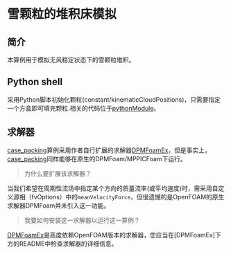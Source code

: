 # 雪颗粒的堆积床模拟

## 简介

本算例用于模拟无风稳定状态下的雪颗粒堆积。

## Python shell

采用Python脚本初始化颗粒(constant/kinematicCloudPositions)，只需要指定一个方盒即可填充颗粒.相关的代码位于[pythonModule](../pythonModule)。

## 求解器

[case_packing](.)算例采用作者自行扩展的求解器[DPMFoamEx](http://github.com/fightingxiaoxiao/DPMFoamEx/)，但是事实上，[case_packing](.)同样能够在原生的DPMFoam/MPPICFoam下运行。

> 为什么要扩展该求解器？

当我们希望在周期性流场中指定某个方向的质量流率(或平均速度)时，需采用自定义源相（fvOptions）中的`meanVelocityForce`，但很遗憾的是OpenFOAM的原生求解器DPMFoam并未引入这一功能。

> 我要如何安装这一求解器以运行这一算例？

[DPMFoamEx](http://github.com/fightingxiaoxiao/DPMFoamEx/)是高度依赖OpenFOAM版本的求解器，您应当在[DPMFoamEx]下方的README中检查求解器的详细信息。
